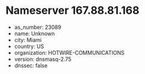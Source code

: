 # Nameserver 167.88.81.168

* as_number: 23089
* name: Unknown
* city: Miami
* country: US
* organization: HOTWIRE-COMMUNICATIONS
* version: dnsmasq-2.75
* dnssec: false
